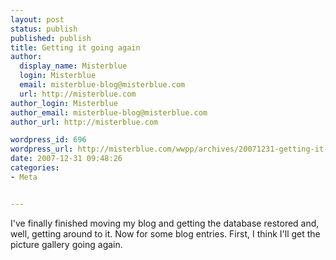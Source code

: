 ```yaml
---
layout: post
status: publish
published: publish
title: Getting it going again
author:
  display_name: Misterblue
  login: Misterblue
  email: misterblue-blog@misterblue.com
  url: http://misterblue.com
author_login: Misterblue
author_email: misterblue-blog@misterblue.com
author_url: http://misterblue.com

wordpress_id: 696
wordpress_url: http://misterblue.com/wwpp/archives/20071231-getting-it-going-again
date: 2007-12-31 09:48:26
categories:
- Meta


---
```

I've finally finished moving my blog and getting the database restored and, well, getting around to it. Now for some blog entries. First, I think I'll get the picture gallery going again.
